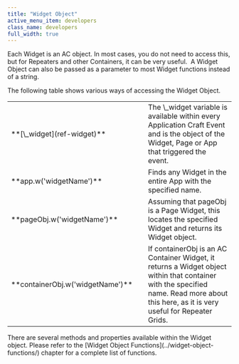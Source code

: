 ```yaml
---
title: "Widget Object"
active_menu_item: developers
class_name: developers
full_width: true
---
```



Each Widget is an AC object. In most cases, you do not need to access this, but for Repeaters and other Containers, it can be very useful.  A Widget Object can also be passed as a parameter to most Widget functions instead of a string.

The following table shows various ways of accessing the Widget Object.

<table>
<tr>
<td width="219">
**[\_widget](ref-widget)**

</td>
<td width="19">
</td>
<td width="642">
The \_widget variable is available within every Application Craft Event and is the object of the Widget, Page or App that triggered the event.

</td>
</tr>
<tr>
<td width="219">
**app.w('widgetName')**

</td>
<td width="19">
</td>
<td width="642">
Finds any Widget in the entire App with the specified name.

</td>
</tr>
<tr>
<td width="219">
**pageObj.w('widgetName')**

</td>
<td width="19">
</td>
<td width="642">
Assuming that pageObj is a Page Widget, this locates the specified Widget and returns its Widget object.

</td>
</tr>
<tr>
<td width="219">
**containerObj.w('widgetName')**

</td>
<td width="19">
</td>
<td width="642">
If containerObj is an AC Container Widget, it returns a Widget object within that container with the specified name. Read more about this here, as it is very useful for Repeater Grids.

</td>
</tr>
</table>
There are several methods and properties available within the Widget object. Please refer to the [Widget Object Functions](../widget-object-functions/) chapter for a complete list of functions.

